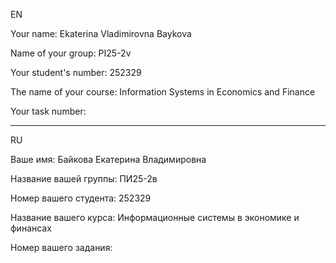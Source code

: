 EN

Your name: Ekaterina Vladimirovna Baykova

Name of your group: PI25-2v

Your student's number: 252329

The name of your course: Information Systems in Economics and Finance

Your task number:

-------------------------------------
RU

Ваше имя: Байкова Екатерина Владимировна

Название вашей группы: ПИ25-2в

Номер вашего студента: 252329

Название вашего курса: Информационные системы в экономике и финансах

Номер вашего задания: 
